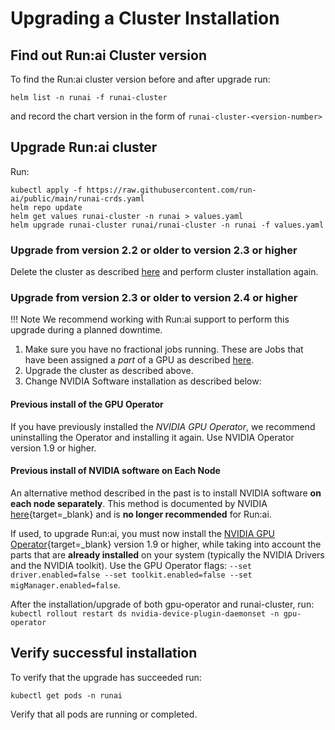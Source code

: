 
# Upgrading a Cluster Installation

## Find out Run:ai Cluster version 

To find the Run:ai cluster version before and after upgrade run:

```
helm list -n runai -f runai-cluster
```

and record the chart version in the form of `runai-cluster-<version-number>`

## Upgrade Run:ai cluster 
Run:

```
kubectl apply -f https://raw.githubusercontent.com/run-ai/public/main/runai-crds.yaml
helm repo update
helm get values runai-cluster -n runai > values.yaml
helm upgrade runai-cluster runai/runai-cluster -n runai -f values.yaml
```

### Upgrade from version 2.2 or older to version 2.3 or higher

Delete the cluster as described [here](cluster-delete.md) and perform cluster installation again.

### Upgrade from version 2.3 or older to version 2.4 or higher

!!! Note
    We recommend working with Run:ai support to perform this upgrade during a planned downtime.

1. Make sure you have no fractional jobs running. These are Jobs that have been assigned a _part_ of a GPU as described [here](../../../Researcher/scheduling/fractions.md).
2. Upgrade the cluster as described above.
3. Change NVIDIA Software installation as described below:

#### Previous install of the GPU Operator
If you have previously installed the _NVIDIA GPU Operator_, we recommend uninstalling the Operator and installing it again. Use NVIDIA Operator version 1.9 or higher. 


 <!-- previous instructions required a patch to the GPU Operator. You must patch the NDIVIA components back to the original state as follows:

=== "Kubernetes"
    ```
    kubectl -n gpu-operator-resources patch daemonset nvidia-device-plugin-daemonset \
    -p '{"spec": {"template": {"spec": {"nodeSelector": {"non-existing": "false"}}}}}'
    kubectl -n gpu-operator-resources patch daemonset nvidia-dcgm-exporter \
    -p '{"spec": {"template": {"spec": {"nodeSelector": {"non-existing": "false"}}}}}'
    ```
    
=== "OpenShift"
    ```
    oc scale --replicas=1 -n openshift-operators deployment gpu-operator
    ``` 
 oc -n gpu-operator-resources patch daemonset nvidia-dcgm-exporter \ -p '{"spec": {"template": {"spec": {"nodeSelector": {"non-existing": "false"}}}}}' -->

#### Previous install of NVIDIA software on Each Node

An alternative method described in the past is to install NVIDIA software __on each node separately__. This method is documented by NVIDIA [here](https://docs.nvidia.com/datacenter/cloud-native/kubernetes/install-k8s.html#install-nvidia-dependencies){target=_blank} and is __no longer recommended__ for Run:ai.

If used, to upgrade Run:ai, you must now install the [NVIDIA GPU Operator](https://docs.nvidia.com/datacenter/cloud-native/gpu-operator/getting-started.html#install-nvidia-gpu-operator){target=_blank} version 1.9 or higher, while taking into account the parts that are __already installed__ on your system (typically the NVIDIA Drivers and the NVIDIA toolkit). Use the GPU Operator flags: `--set driver.enabled=false --set toolkit.enabled=false --set migManager.enabled=false`.
<!-- 
(alternatively, and less recommended, is to forgo the GPU Operator alltogether and install the _NVIDIA Device Plugin_ and _NVIDIA GPU Telemetry_ as described in the [NVIDIA documentation](https://docs.nvidia.com/datacenter/cloud-native/kubernetes/install-k8s.html#install-nvidia-dependencies){target=_blank}). -->

After the installation/upgrade of both gpu-operator and runai-cluster, run:
`kubectl rollout restart ds nvidia-device-plugin-daemonset -n gpu-operator`

## Verify successful installation

To verify that the upgrade has succeeded run:

```
kubectl get pods -n runai
```

Verify that all pods are running or completed.



